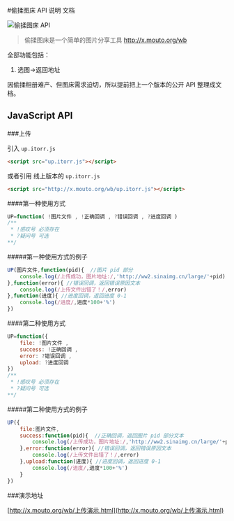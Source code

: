 #偷揉图床 API 说明 文档

![偷揉图床 API](http://ww1.sinaimg.cn/large/4764ae2agw1evfb3z44bqg21e00qoq2w.gif)

>偷揉图床是一个简单的图片分享工具
>http://x.mouto.org/wb


全部功能包括：
 1. 选图->返回地址

因偷揉相册难产、但图床需求迫切，所以提前把上一个版本的公开 API 整理成文档。


## JavaScript API

###上传

引入  `up.itorr.js` 
```html
<script src="up.itorr.js"></script>
```
或者引用 线上版本的 `up.itorr.js` 
```html
<script src="http://x.mouto.org/wb/up.itorr.js"></script>
```
####第一种使用方式
```javascript
UP=function( !图片文件 , !正确回调 , ?错误回调 , ?进度回调 )
/**
 * !感叹号 必须存在
 * ?疑问号 可选
**/
```
#####第一种使用方式的例子
```javascript
UP(图片文件,function(pid){  //图片 pid 部分
	console.log(/上传成功，图片地址:/,'http://ww2.sinaimg.cn/large/'+pid)
},function(error){ //错误回调，返回错误原因文本
	console.log(/上传文件出错了！/,error)
},function(进度){ //进度回调，返回进度 0-1
	console.log(/进度/,进度*100+'%')
})
```
####第二种使用方式
```javascript
UP=function({
	file: !图片文件 ,
	success: !正确回调 ,
	error: ?错误回调 ,
	upload: ?进度回调 
})
/**
 * !感叹号 必须存在
 * ?疑问号 可选
**/
```
#####第二种使用方式的例子
```javascript
UP({
	file:图片文件,
	success:function(pid){  //正确回调，返回图片 pid 部分文本
		console.log(/上传成功，图片地址:/,'http://ww2.sinaimg.cn/large/'+pid)
	},error:function(error){ //错误回调，返回错误原因文本
		console.log(/上传文件出错了！/,error)
	},upload:function(进度){ //进度回调，返回进度 0-1
		console.log(/进度/,进度*100+'%')
	}
})
```


###演示地址

[http://x.mouto.org/wb/上传演示.html](http://x.mouto.org/wb/上传演示.html)
